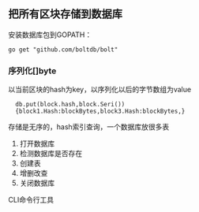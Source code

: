 ## 把所有区块存储到数据库

安装数据库包到GOPATH：

``go get "github.com/boltdb/bolt"``

### 序列化[]byte  
以当前区块的hash为key，以序列化以后的字节数组为value
  ```
    db.put(block.hash,block.Seri())
    {block1.Hash:blockBytes,block3.Hash:blockBytes,}
  ```
  存储是无序的，hash索引查询，一个数据库放很多表
  1. 打开数据库
  2. 检测数据库是否存在
  3. 创建表
  4. 增删改查
  5. 关闭数据库
  
CLI命令行工具